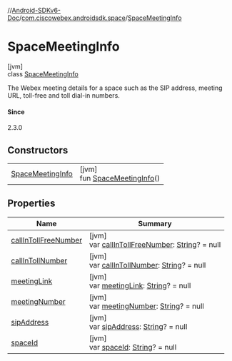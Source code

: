 //[Android-SDKv6-Doc](../../../index.md)/[com.ciscowebex.androidsdk.space](../index.md)/[SpaceMeetingInfo](index.md)

# SpaceMeetingInfo

[jvm]\
class [SpaceMeetingInfo](index.md)

The Webex meeting details for a space such as the SIP address, meeting URL, toll-free and toll dial-in numbers.

#### Since

2.3.0

## Constructors

| | |
|---|---|
| [SpaceMeetingInfo](-space-meeting-info.md) | [jvm]<br>fun [SpaceMeetingInfo](-space-meeting-info.md)() |

## Properties

| Name | Summary |
|---|---|
| [callInTollFreeNumber](call-in-toll-free-number.md) | [jvm]<br>var [callInTollFreeNumber](call-in-toll-free-number.md): [String](https://kotlinlang.org/api/latest/jvm/stdlib/kotlin/-string/index.html)? = null |
| [callInTollNumber](call-in-toll-number.md) | [jvm]<br>var [callInTollNumber](call-in-toll-number.md): [String](https://kotlinlang.org/api/latest/jvm/stdlib/kotlin/-string/index.html)? = null |
| [meetingLink](meeting-link.md) | [jvm]<br>var [meetingLink](meeting-link.md): [String](https://kotlinlang.org/api/latest/jvm/stdlib/kotlin/-string/index.html)? = null |
| [meetingNumber](meeting-number.md) | [jvm]<br>var [meetingNumber](meeting-number.md): [String](https://kotlinlang.org/api/latest/jvm/stdlib/kotlin/-string/index.html)? = null |
| [sipAddress](sip-address.md) | [jvm]<br>var [sipAddress](sip-address.md): [String](https://kotlinlang.org/api/latest/jvm/stdlib/kotlin/-string/index.html)? = null |
| [spaceId](space-id.md) | [jvm]<br>var [spaceId](space-id.md): [String](https://kotlinlang.org/api/latest/jvm/stdlib/kotlin/-string/index.html)? = null |
